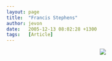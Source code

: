 ```yaml
---
layout: page
title:  "Francis Stephens"
author: jevon
date:   2005-12-13 08:02:28 +1300
tags:   [Article]
---
```


<center><img src="http://www.sharlot.org/archives/rosegarden/images/FRANCIS%20VIRGINIA%20WINGFIELD%20STEPHENS.jpg" class="photo"></img></center>
